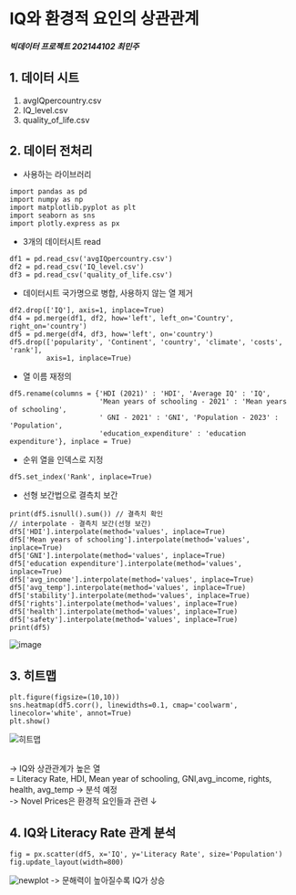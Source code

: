 # IQ와 환경적 요인의 상관관계
##### 빅데이터 프로젝트 202144102 최민주

## 1. 데이터 시트
1. avgIQpercountry.csv
2. IQ_level.csv
3. quality_of_life.csv

## 2. 데이터 전처리
* 사용하는 라이브러리
```
import pandas as pd
import numpy as np
import matplotlib.pyplot as plt
import seaborn as sns
import plotly.express as px
```
* 3개의 데이터시트 read
```
df1 = pd.read_csv('avgIQpercountry.csv')
df2 = pd.read_csv('IQ_level.csv')
df3 = pd.read_csv('quality_of_life.csv')
```
* 데이터시트 국가명으로 병합, 사용하지 않는 열 제거
```
df2.drop(['IQ'], axis=1, inplace=True)
df4 = pd.merge(df1, df2, how='left', left_on='Country', right_on='country')
df5 = pd.merge(df4, df3, how='left', on='country')
df5.drop(['popularity', 'Continent', 'country', 'climate', 'costs', 'rank'],
         axis=1, inplace=True)
```
* 열 이름 재정의
```
df5.rename(columns = {'HDI (2021)' : 'HDI', 'Average IQ' : 'IQ',
                      'Mean years of schooling - 2021' : 'Mean years of schooling',
                      ' GNI - 2021' : 'GNI', 'Population - 2023' : 'Population',
                      'education_expenditure' : 'education expenditure'}, inplace = True)
```
* 순위 열을 인덱스로 지정
```
df5.set_index('Rank', inplace=True)
```
* 선형 보간법으로 결측치 보간
```
print(df5.isnull().sum()) // 결측치 확인
// interpolate - 결측치 보간(선형 보간)
df5['HDI'].interpolate(method='values', inplace=True)
df5['Mean years of schooling'].interpolate(method='values', inplace=True)
df5['GNI'].interpolate(method='values', inplace=True)
df5['education expenditure'].interpolate(method='values', inplace=True)
df5['avg_income'].interpolate(method='values', inplace=True)
df5['avg_temp'].interpolate(method='values', inplace=True)
df5['stability'].interpolate(method='values', inplace=True)
df5['rights'].interpolate(method='values', inplace=True)
df5['health'].interpolate(method='values', inplace=True)
df5['safety'].interpolate(method='values', inplace=True)
print(df5)
```
![image](https://github.com/lllllIIlI/study/assets/93465102/423218f7-375b-4a65-bfe8-0a3da4ea9ceb)

## 3. 히트맵
```
plt.figure(figsize=(10,10))
sns.heatmap(df5.corr(), linewidths=0.1, cmap='coolwarm', linecolor='white', annot=True)
plt.show()
```
![히트맵](https://github.com/lllllIIlI/study/assets/93465102/0c1dad43-798e-4b14-9663-bf53bb887107)

<br>
-> IQ와 상관관계가 높은 열 <br>
         = Literacy Rate, HDI, Mean year of schooling, GNI,avg_income, rights, health, avg_temp -> 분석 예정 <br>
-> Novel Prices은 환경적 요인들과 관련 ↓ <br>

## 4. IQ와 Literacy Rate 관계 분석
```
fig = px.scatter(df5, x='IQ', y='Literacy Rate', size='Population')
fig.update_layout(width=800)
```
![newplot](https://github.com/lllllIIlI/study/assets/93465102/4fa5772e-b4a3-4ba4-afbb-a8c918c1632a)
-> 문해력이 높아질수록 IQ가 상승
